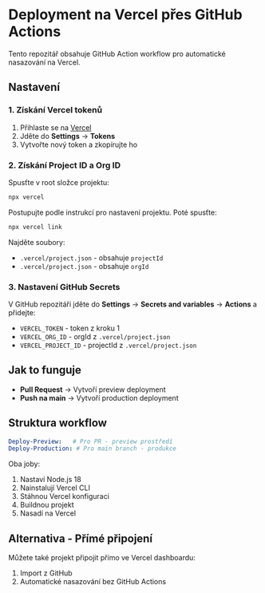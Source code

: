 # Deployment na Vercel přes GitHub Actions

Tento repozitář obsahuje GitHub Action workflow pro automatické nasazování na Vercel.

## Nastavení

### 1. Získání Vercel tokenů

1. Přihlaste se na [Vercel](https://vercel.com)
2. Jděte do **Settings** → **Tokens**
3. Vytvořte nový token a zkopírujte ho

### 2. Získání Project ID a Org ID

Spusťte v root složce projektu:

```bash
npx vercel
```

Postupujte podle instrukcí pro nastavení projektu. Poté spusťte:

```bash
npx vercel link
```

Najděte soubory:
- `.vercel/project.json` - obsahuje `projectId`
- `.vercel/project.json` - obsahuje `orgId`

### 3. Nastavení GitHub Secrets

V GitHub repozitáři jděte do **Settings** → **Secrets and variables** → **Actions** a přidejte:

- `VERCEL_TOKEN` - token z kroku 1
- `VERCEL_ORG_ID` - orgId z `.vercel/project.json`
- `VERCEL_PROJECT_ID` - projectId z `.vercel/project.json`

## Jak to funguje

- **Pull Request** → Vytvoří preview deployment
- **Push na main** → Vytvoří production deployment

## Struktura workflow

```yaml
Deploy-Preview:   # Pro PR - preview prostředí
Deploy-Production: # Pro main branch - produkce
```

Oba joby:
1. Nastaví Node.js 18
2. Nainstalují Vercel CLI
3. Stáhnou Vercel konfiguraci
4. Buildnou projekt
5. Nasadí na Vercel

## Alternativa - Přímé připojení

Můžete také projekt připojit přímo ve Vercel dashboardu:
1. Import z GitHub
2. Automatické nasazování bez GitHub Actions